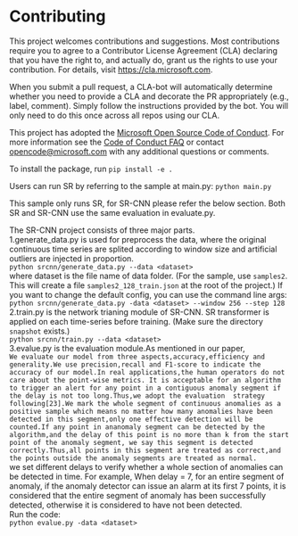 
# Contributing

This project welcomes contributions and suggestions.  Most contributions require you to agree to a
Contributor License Agreement (CLA) declaring that you have the right to, and actually do, grant us
the rights to use your contribution. For details, visit https://cla.microsoft.com.

When you submit a pull request, a CLA-bot will automatically determine whether you need to provide
a CLA and decorate the PR appropriately (e.g., label, comment). Simply follow the instructions
provided by the bot. You will only need to do this once across all repos using our CLA.

This project has adopted the [Microsoft Open Source Code of Conduct](https://opensource.microsoft.com/codeofconduct/).
For more information see the [Code of Conduct FAQ](https://opensource.microsoft.com/codeofconduct/faq/) or
contact [opencode@microsoft.com](mailto:opencode@microsoft.com) with any additional questions or comments.

To install the package, run `pip install -e .`

Users can run SR by referring to the sample at main.py:
`python main.py`

This sample only runs SR, for SR-CNN please refer the below section. Both SR and SR-CNN use the same evaluation in evaluate.py.

The SR-CNN project consists of three major parts.<br> 
1.generate_data.py is used for preprocess the data, where the original continuous time series are splited according to window size and  artificial outliers are injected in proportion. <br> 
`
python srcnn/generate_data.py --data <dataset>
`<br> 
where dataset is the file name of data folder. (For the sample, use `samples2`. This will create a file `samples2_128_train.json` at the root of the project.) If you want to change the default config, you can use the command line args:<br>
`
python srcnn/generate_data.py -data <dataset> --window 256 --step 128
`<br> 
2.train.py is the network trianing module of SR-CNN. SR transformer is applied on each time-series before training. (Make sure the directory `snapshot` exists.)<br> 
`
python srcnn/train.py --data <dataset>
`<br> 
3.evalue.py is the evaluation module.As mentioned in our paper, <br>
`
We evaluate our model from three aspects,accuracy,efficiency and generality.We use precision,recall and F1-score to indicate the  accuracy of our model.In real applications,the human operators do not care about the point-wise metrics. It is acceptable for an algorithm to trigger an alert for any point in a contiguous anomaly segment if the delay is not too long.Thus,we adopt the evaluation  strategy following[23].We mark the whole segment of continuous anomalies as a positive sample which means no matter how many anomalies have been detected in this segment,only one effective detection will be counted.If any point in ananomaly segment can be detected by the algorithm,and the delay of this point is no more than k from the start point of the anomaly segment, we say this segment is detected correctly.Thus,all points in this segment are treated as correct,and the points outside the anomaly segments are treated as normal. 
`<br>
we set different delays to verify whether a whole section of anomalies can be detected in time. For example,  When delay = 7, for an entire segment of anomaly, if the anomaly detector can issue an alarm at its first 7 points, it is considered that the entire segment of anomaly has been successfully detected, otherwise it is considered to have not been detected.<br> 
Run the code:<br>
`
python evalue.py -data <dataset>
`<br> 
